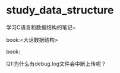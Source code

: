 # study_data_structure
学习C语言和数据结构的笔记~


book:<大话数据结构>


book:<C Primer Plus>


Q1:为什么有debug.log文件会中断上传呢？
